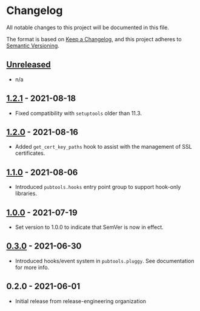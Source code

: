 # Changelog

All notable changes to this project will be documented in this file.

The format is based on [Keep a Changelog](https://keepachangelog.com/en/1.0.0/),
and this project adheres to [Semantic Versioning](https://semver.org/spec/v2.0.0.html).

## [Unreleased]

- n/a

## [1.2.1] - 2021-08-18

- Fixed compatibility with `setuptools` older than 11.3.

## [1.2.0] - 2021-08-16

- Added `get_cert_key_paths` hook to assist with the management of SSL certificates.

## [1.1.0] - 2021-08-06

- Introduced `pubtools.hooks` entry point group to support hook-only libraries.

## [1.0.0] - 2021-07-19

- Set version to 1.0.0 to indicate that SemVer is now in effect.

## [0.3.0] - 2021-06-30

- Introduced hooks/event system in `pubtools.pluggy`. See documentation for more info.

## 0.2.0 - 2021-06-01

- Initial release from release-engineering organization

[Unreleased]: https://github.com/release-engineering/pubtools/compare/v1.2.1...HEAD
[1.2.1]: https://github.com/release-engineering/pubtools/compare/v1.2.0...v1.2.1
[1.2.0]: https://github.com/release-engineering/pubtools/compare/v1.1.0...v1.2.0
[1.1.0]: https://github.com/release-engineering/pubtools/compare/v1.0.0...v1.1.0
[1.0.0]: https://github.com/release-engineering/pubtools/compare/v0.3.0...v1.0.0
[0.3.0]: https://github.com/release-engineering/pubtools/compare/v0.2.0...v0.3.0
